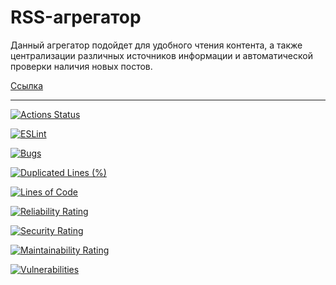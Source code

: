 # RSS-агрегатор

Данный агрегатор подойдет для удобного чтения контента, а также централизации различных источников информации и автоматической проверки наличия новых постов.

[Ссылка](https://rss-agregator-coral-seven.vercel.app/)

--- 

[![Actions Status](https://github.com/CommunistDoge94/frontend-project-11/actions/workflows/hexlet-check.yml/badge.svg)](https://github.com/CommunistDoge94/frontend-project-11/actions)

[![ESLint](https://github.com/CommunistDoge94/frontend-project-11/actions/workflows/eslint.yml/badge.svg)](https://github.com/CommunistDoge94/frontend-project-11/actions/workflows/eslint.yml)

[![Bugs](https://sonarcloud.io/api/project_badges/measure?project=CommunistDoge94_frontend-project-11&metric=bugs)](https://sonarcloud.io/summary/new_code?id=CommunistDoge94_frontend-project-11)

[![Duplicated Lines (%)](https://sonarcloud.io/api/project_badges/measure?project=CommunistDoge94_frontend-project-11&metric=duplicated_lines_density)](https://sonarcloud.io/summary/new_code?id=CommunistDoge94_frontend-project-11)

[![Lines of Code](https://sonarcloud.io/api/project_badges/measure?project=CommunistDoge94_frontend-project-11&metric=ncloc)](https://sonarcloud.io/summary/new_code?id=CommunistDoge94_frontend-project-11)

[![Reliability Rating](https://sonarcloud.io/api/project_badges/measure?project=CommunistDoge94_frontend-project-11&metric=reliability_rating)](https://sonarcloud.io/summary/new_code?id=CommunistDoge94_frontend-project-11)

[![Security Rating](https://sonarcloud.io/api/project_badges/measure?project=CommunistDoge94_frontend-project-11&metric=security_rating)](https://sonarcloud.io/summary/new_code?id=CommunistDoge94_frontend-project-11)

[![Maintainability Rating](https://sonarcloud.io/api/project_badges/measure?project=CommunistDoge94_frontend-project-11&metric=sqale_rating)](https://sonarcloud.io/summary/new_code?id=CommunistDoge94_frontend-project-11)

[![Vulnerabilities](https://sonarcloud.io/api/project_badges/measure?project=CommunistDoge94_frontend-project-11&metric=vulnerabilities)](https://sonarcloud.io/summary/new_code?id=CommunistDoge94_frontend-project-11)

